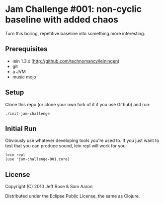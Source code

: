 # Jam Challenge #001: non-cyclic baseline with added chaos

Turn this boring, repetitive baseline into something more interesting.

## Prerequisites

* lein 1.3.x (http://github.com/technomancy/leiningen)
* git
* a JVM
* music mojo

## Setup

Clone this repo (or clone your own fork of it if you use Github) and run:

    ./init-jam-challenge

## Initial Run

Obviously use whatever developing tools you're used to. If you just want to test that you can produce sound, lein repl will work for you:

    lein repl
    (use 'jam-challenge-001.core)

## License

Copyright (C) 2010 Jeff Rose & Sam Aaron

Distributed under the Eclipse Public License, the same as Clojure.
